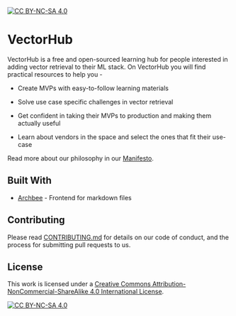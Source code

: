 [![CC BY-NC-SA 4.0][cc-by-nc-sa-shield]][cc-by-nc-sa]

# VectorHub

VectorHub is a free and open-sourced learning hub for people interested in adding vector retrieval to their ML stack. On VectorHub you will find practical resources to help you -

* Create MVPs with easy-to-follow learning materials

* Solve use case specific challenges in vector retrieval

* Get confident in taking their MVPs to production and making them actually useful

* Learn about vendors in the space and select the ones that fit their use-case

Read more about our philosophy in our [Manifesto](manifesto.md).

## Built With

* [Archbee](https://www.archbee.com/) - Frontend for markdown files

## Contributing

Please read [CONTRIBUTING.md](https://hub.superlinked.com/contributing) for details on our code of conduct, and the process for submitting pull requests to us.

## License
This work is licensed under a
[Creative Commons Attribution-NonCommercial-ShareAlike 4.0 International License][cc-by-nc-sa].

[![CC BY-NC-SA 4.0][cc-by-nc-sa-image]][cc-by-nc-sa]

[cc-by-nc-sa]: http://creativecommons.org/licenses/by-nc-sa/4.0/
[cc-by-nc-sa-image]: https://licensebuttons.net/l/by-nc-sa/4.0/88x31.png
[cc-by-nc-sa-shield]: https://img.shields.io/badge/License-CC%20BY--NC--SA%204.0-lightgrey.svg
